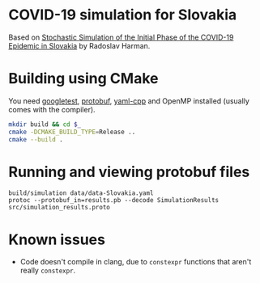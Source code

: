 # COVID-19 simulation for Slovakia

Based on [Stochastic Simulation of the Initial Phase of the COVID-19 Epidemic in Slovakia](http://www.iam.fmph.uniba.sk/ospm/Harman/COR01.pdf) by Radoslav Harman.

# Building using CMake

You need [googletest](https://github.com/google/googletest), [protobuf](https://github.com/protocolbuffers/protobuf), [yaml-cpp](https://github.com/jbeder/yaml-cpp) and OpenMP installed (usually comes with the compiler).

```sh
mkdir build && cd $_
cmake -DCMAKE_BUILD_TYPE=Release ..
cmake --build .
```

# Running and viewing protobuf files

```
build/simulation data/data-Slovakia.yaml
protoc --protobuf_in=results.pb --decode SimulationResults src/simulation_results.proto
```

# Known issues

* Code doesn't compile in clang, due to `constexpr` functions that aren't really `constexpr`.


<!--
# Building using Conan

NOTE: Ideally, Conan downloads the dependencies for you and compiles the project, but the package for `yaml-cpp` is broken and we therefore recommend installing it, e.g. by `apt-get install libyaml-cpp-dev` in Ubuntu.

Conan is able to download the dependencies and compile the project. However, you still need OpenMP on your system, though that usually comes installed with the compiler.

```sh
conan create .
```

TODO: expand on actually running the code
-->
